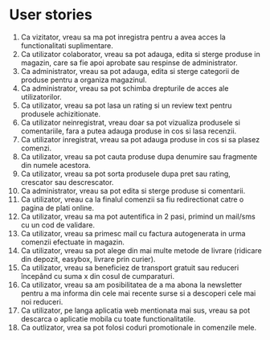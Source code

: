 # User stories
1. Ca vizitator, vreau sa ma pot inregistra pentru a avea acces la functionalitati suplimentare.
2. Ca utilizator colaborator, vreau sa pot adauga, edita si sterge produse in magazin, care sa fie apoi aprobate sau respinse de administrator.
3. Ca administrator, vreau sa pot adauga, edita si sterge categorii de produse pentru a organiza magazinul.
4. Ca administrator, vreau sa pot schimba drepturile de acces ale utilizatorilor.
5. Ca utilizator, vreau sa pot lasa un rating si un review text pentru produsele achizitionate.
6. Ca utilizator neinregistrat, vreau doar sa pot vizualiza produsele si comentariile, fara a putea adauga produse in cos si lasa recenzii.
7. Ca utilizator inregistrat, vreau sa pot adauga produse in cos si sa plasez comenzi.
8. Ca utilizator, vreau sa pot cauta produse dupa denumire sau fragmente din numele acestora.
9. Ca utilizator, vreau sa pot sorta produsele dupa pret sau rating, crescator sau descrescator.
10. Ca administrator, vreau sa pot edita si sterge produse si comentarii.
11. Ca utilizator, vreau ca la finalul comenzii sa fiu redirectionat catre o pagina de plati online.
12. Ca utilizator, vreau sa ma pot autentifica in 2 pasi, primind un mail/sms cu un cod de validare.
13. Ca utilizator, vreau sa primesc mail cu factura autogenerata in urma comenzii efectuate in magazin.
14. Ca utilizator, vreau sa pot alege din mai multe metode de livrare (ridicare din depozit, easybox, livrare prin curier).
15. Ca utilizator, vreau sa beneficiez de transport gratuit sau reduceri începând cu suma x din cosul de cumparaturi.
16. Ca utilizator, vreau sa am posibilitatea de a ma abona la newsletter pentru a ma informa din cele mai recente surse si a descoperi cele mai noi reduceri.
17. Ca utilizator, pe langa aplicatia web mentionata mai sus, vreau sa pot descarca o aplicatie mobila cu toate functionalitatile.
18. Ca outlizator, vrea sa pot folosi coduri promotionale in comenzile mele.
